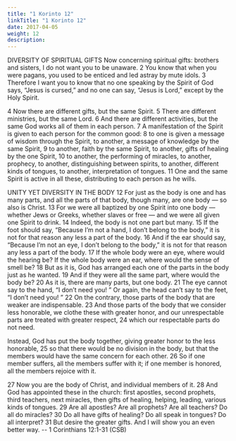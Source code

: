 ```yaml
---
title: "1 Korinto 12"
linkTitle: "1 Korinto 12"
date: 2017-04-05
weight: 12
description:
---
```


DIVERSITY OF SPIRITUAL GIFTS
Now concerning spiritual gifts: brothers and sisters, I do not want you to be unaware.
2 You know that when you were pagans, you used to be enticed and led astray by mute idols. 3 Therefore I want you to know that no one speaking by the Spirit of God says, “Jesus is cursed,” and no one can say, “Jesus is Lord,” except by the Holy Spirit.

4 Now there are different gifts, but the same Spirit. 5 There are different ministries, but the same Lord. 6 And there are different activities, but the same God works all of them in each person. 7 A manifestation of the Spirit is given to each person for the common good: 8 to one is given a message of wisdom through the Spirit, to another, a message of knowledge by the same Spirit, 9 to another, faith by the same Spirit, to another, gifts of healing by the one Spirit, 10 to another, the performing of miracles, to another, prophecy, to another, distinguishing between spirits, to another, different kinds of tongues, to another, interpretation of tongues. 11 One and the same Spirit is active in all these, distributing to each person as he wills.

UNITY YET DIVERSITY IN THE BODY
12 For just as the body is one and has many parts, and all the parts of that body, though many, are one body ​— ​so also is Christ. 13 For we were all baptized by one Spirit into one body ​— ​whether Jews or Greeks, whether slaves or free ​— ​and we were all given one Spirit to drink. 14 Indeed, the body is not one part but many. 15 If the foot should say, “Because I’m not a hand, I don’t belong to the body,” it is not for that reason any less a part of the body. 16 And if the ear should say, “Because I’m not an eye, I don’t belong to the body,” it is not for that reason any less a part of the body. 17 If the whole body were an eye, where would the hearing be? If the whole body were an ear, where would the sense of smell be? 18 But as it is, God has arranged each one of the parts in the body just as he wanted. 19 And if they were all the same part, where would the body be? 20 As it is, there are many parts, but one body. 21 The eye cannot say to the hand, “I don’t need you! ” Or again, the head can’t say to the feet, “I don’t need you! ” 22 On the contrary, those parts of the body that are weaker are indispensable. 23 And those parts of the body that we consider less honorable, we clothe these with greater honor, and our unrespectable parts are treated with greater respect, 24 which our respectable parts do not need.

Instead, God has put the body together, giving greater honor to the less honorable, 25 so that there would be no division in the body, but that the members would have the same concern for each other. 26 So if one member suffers, all the members suffer with it; if one member is honored, all the members rejoice with it.

27 Now you are the body of Christ, and individual members of it. 28 And God has appointed these in the church: first apostles, second prophets, third teachers, next miracles, then gifts of healing, helping, leading, various kinds of tongues. 29 Are all apostles? Are all prophets? Are all teachers? Do all do miracles? 30 Do all have gifts of healing? Do all speak in tongues? Do all interpret? 31 But desire the greater gifts. And I will show you an even better way. -- 1 Corinthians 12:1-31 (CSB)
